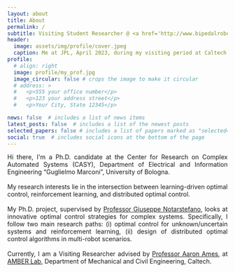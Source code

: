 ```yaml
---
layout: about
title: About
permalink: /
subtitle: Visiting Student Researcher @ <a href='http://www.bipedalrobotics.com'>AMBER Lab</a> - Caltech <br>Ph.D. Candidate @ <a href='https://dei.unibo.it/it/ricerca/laboratori-di-ricerca/casy'>CASY</a> - University of Bologna
header:
  image: assets/img/profile/cover.jpeg
  caption: Me at JPL, April 2023, during my visiting period at Caltech
profile:
  # align: right
  image: profile/my_prof.jpg
  image_circular: false # crops the image to make it circular
  # address: >
  #   <p>555 your office number</p>
  #   <p>123 your address street</p>
  #   <p>Your City, State 12345</p>

news: false  # includes a list of news items
latest_posts: false  # includes a list of the newest posts
selected_papers: false # includes a list of papers marked as "selected={true}"
social: true  # includes social icons at the bottom of the page
---
```

<div style="text-align: justify">

Hi there, I'm a Ph.D. candidate at the Center for Research on Complex Automated Systems (CASY), Department of Electrical and Information Engineering “Guglielmo Marconi”, University of Bologna.
<br>
<br>
My research interests lie in the intersection between learning-driven optimal control, reinforcement learning, and distributed optimal control.
<br>
<br>
My Ph.D. project, supervised by 
<a href='https://www.unibo.it/sitoweb/giuseppe.notarstefano/en'>Professor Giuseppe Notarstefano</a>, looks at innovative optimal control strategies for complex systems. Specifically, I follow two main research paths: (i) optimal control for unknown/uncertain systems and reinforcement learning, (ii) design of distributed optimal control algorithms in multi-robot scenarios.
<br>
<br>
Currently, I am a Visiting Researcher advised by <a href='http://ames.caltech.edu'>Professor Aaron Ames</a>, at <a href='http://www.bipedalrobotics.com'>AMBER Lab</a>, Department of Mechanical and Civil Engineering, Caltech.
<br>
<br>
</div>


<!-- Hi there, I'm a Ph.D. candidate at the Center for Research on Complex Automated Systems (CASY), Department of Electrical and Information Engineering “Guglielmo Marconi”, University of Bologna.

My research interests lie in the intersection between learning-driven optimal control, reinforcement learning, and distributed nonlinear optimal control.

My Ph.D. project, supervised by [Professor Giuseppe Notarstefano](https://www.unibo.it/sitoweb/giuseppe.notarstefano/en), looks at innovative optimal control strategies for complex systems. 
I follow two main research paths: (i) optimal control for unknown/uncertain systems and reinforcement learning , (ii) design of distributed optimal control algorithms in multi-robot scenarios.

Currently, I am a Visiting Researcher advised by [Professor Aaron Ames](http://ames.caltech.edu), at [AMBER Lab](http://www.bipedalrobotics.com), Department of Mechanical and Civil Engineering of Caltech. -->

<!-- Write your biography here. Tell the world about yourself. Link to your favorite [subreddit](http://reddit.com). You can put a picture in, too. The code is already in, just name your picture `prof_pic.jpg` and put it in the `img/` folder.

Put your address / P.O. box / other info right below your picture. You can also disable any of these elements by editing `profile` property of the YAML header of your `_pages/about.md`. Edit `_bibliography/papers.bib` and Jekyll will render your [publications page](/al-folio/publications/) automatically.

Link to your social media connections, too. This theme is set up to use [Font Awesome icons](http://fortawesome.github.io/Font-Awesome/) and [Academicons](https://jpswalsh.github.io/academicons/), like the ones below. Add your Facebook, Twitter, LinkedIn, Google Scholar, or just disable all of them. -->
